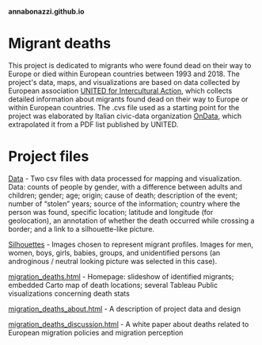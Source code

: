 <strong>annabonazzi.github.io</strong>
# Migrant deaths

This project is dedicated to migrants who were found dead on their way to Europe or died within European countries between 1993 and 2018. The project's data, maps, and visualizations are based on data collected by European association <a href="http://www.unitedagainstracism.org/">UNITED for Intercultural Action</a>, which collects detailed information about migrants found dead on their way to Europe or within European countries. The .cvs file used as a starting point for the project was elaborated by Italian civic-data organization <a href="https://github.com/ondata/the-list">OnData</a>, which extrapolated it from a PDF list published by UNITED.

# Project files
<a href="/data">Data</a> - Two csv files with data processed for mapping and visualization. Data: counts of people by gender, with a difference between adults and children; gender; age; origin; cause of death; description of the event; number of “stolen” years; source of the information; country where the person was found, specific location; latitude and longitude (for geolocation), an annotation of whether the death occurred while crossing a border; and a link to a silhouette-like picture.

<a href="/silhouettes">Silhouettes</a> - Images chosen to represent migrant profiles. Images for men, women, boys, girls, babies, groups, and unidentified persons (an androginous / neutral looking picture was selected in this case).

<a href="/migration_deaths.html">migration_deaths.html</a> - Homepage: slideshow of identified migrants; embedded Carto map of death locations; several Tableau Public visualizations concerning death stats

<a href="/migration_deaths_about.html">migration_deaths_about.html</a> - A description of project data and design

<a href="/migration_deaths_discussion.html">migration_deaths_discussion.html</a> - A white paper about deaths related to European migration policies and migration perception

